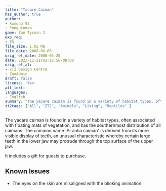 ```yaml
---
title: "Yacare Caiman"
has_author: true
author:
- Komodo 93
- Penguinman
game: Zoo Tycoon 2
exp_req:
- ES
file_size: 1.02 MB
file_date: 2006-06-03
orig_rel_date: 2006-05-20
date: 2023-11-21T02:12:58-08:00
orig_rel_at: 
- ZT2 Design Centre
- ZooAdmin
draft: false
license: 'Yes'
alt_text: 
languages:
- English
summary: "The yacare caiman is found in a variety of habitat types, often associated with floating mats of vegetation."
zt2tags: ["All", "ZT2", "Animals", "Living", "Reptiles" ]
---
```

The yacare caiman is found in a variety of habitat types, often associated with floating mats of vegetation, and has the southernmost distribution of all caimans. The common name 'Piranha caiman' is derived from its more visible display of teeth, an unusual characteristic whereby certain large teeth in the lower jaw may protrude through the top surface of the upper jaw.

It includes a gift for guests to purchase.

## Known Issues
- The eyes on the skin are misaligned with the blinking animation.